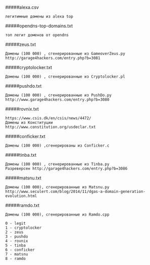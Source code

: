 #####alexa.csv
```
легитимные домены из alexa top
```
#####opendns-top-domains.txt
```
топ легит доменов от opendns
```
#####zeus.txt
```
Домены (100 000) , сгенерированные из GameoverZeus.py
http://garage4hackers.com/entry.php?b=3081
```
#####cryptolocker.txt
```
Домены (100 000) , сгенерированные из Сryptolocker.pl
```
#####pushdo.txt
```
Домены (100 000) , сгенерированные из PushDo.py
http://www.garage4hackers.com/entry.php?b=3080
```
#####rovnix.txt
```
https://www.csis.dk/en/csis/news/4472/
Домены из Конституции
http://www.constitution.org/usdeclar.txt
```
#####conficker.txt
```
Домены (100 000) ,сгенерированы из Conficker.c
```
#####tinba.txt
```
Домены (100 000) , сгенерированные из Tinba.py
Разреверсен http://garage4hackers.com/entry.php?b=3086
```
#####matsnu.txt
```
Домены (100 000), сгенерированные из Matsnu.py 
http://www.seculert.com/blog/2014/11/dgas-a-domain-generation-evolution.html
```
#####ramdo.txt
```
Домены (100 000), сгенерированные из Ramdo.cpp
```
```
0 - legit
1 - cryptolocker
2 - zeus
3 - pushdo
4 - rovnix
5 - tinba
6 - conficker
7 - matsnu
8 - ramdo
```

